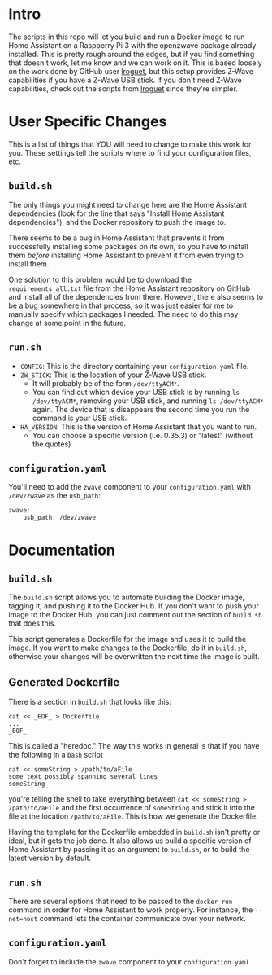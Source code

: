 # Intro
The scripts in this repo will let you build and run a Docker image to run Home Assistant on a Raspberry Pi 3 with the openzwave package already installed. This is pretty rough around the edges, but if you find something that doesn't work, let me know and we can work on it. This is based loosely on the work done by GitHub user [lroguet](https://github.com/lroguet/rpi-home-assistant), but this setup provides Z-Wave capabilities if you have a Z-Wave USB stick. If you don't need Z-Wave capabilities, check out the scripts from [lroguet](https://github.com/lroguet/rpi-home-assistant) since they're simpler.

# User Specific Changes
This is a list of things that YOU will need to change to make this work for you. These settings tell the scripts where to find your configuration files, etc.

## `build.sh`
The only things you might need to change here are the Home Assistant dependencies (look for the line that says "Install Home Assistant dependencies"), and the Docker repository to push the image to. 

There seems to be a bug in Home Assistant that prevents it from successfully installing some packages on its own, so you have to install them *before* installing Home Assistant to prevent it from even trying to install them.

One solution to this problem would be to download the `requirements_all.txt` file from the Home Assistant repository on GitHub and install all of the dependencies from there. However, there also seems to be a bug somewhere in that process, so it was just easier for me to manually specify which packages I needed. The need to do this may change at some point in the future.

## `run.sh`

- `CONFIG`: This is the directory containing your `configuration.yaml` file.
- `ZW_STICK`: This is the location of your Z-Wave USB stick. 
    - It will probably be of the form `/dev/ttyACM*`. 
    - You can find out which device your USB stick is by running `ls /dev/ttyACM*`, removing your USB stick, and running `ls /dev/ttyACM*` again. The device that is disappears the second time you run the command is your USB stick.
- `HA_VERSION`: This is the version of Home Assistant that you want to run.
    - You can choose a specific version (i.e. 0.35.3) or "latest" (without the quotes)

## `configuration.yaml`
You'll need to add the `zwave` component to your `configuration.yaml` with `/dev/zwave` as the `usb_path`:

    zwave:
        usb_path: /dev/zwave

# Documentation

## `build.sh`
The `build.sh` script allows you to automate building the Docker image, tagging it, and pushing it to the Docker Hub. If you don't want to push your image to the Docker Hub, you can just comment out the section of `build.sh` that does this. 

This script generates a Dockerfile for the image and uses it to build the image. If you want to make changes to the Dockerfile, do it in `build.sh`, otherwise your changes will be overwritten the next time the image is built.

## Generated Dockerfile
There is a section in `build.sh` that looks like this:

    cat << _EOF_ > Dockerfile
    ...
    _EOF_

This is called a "heredoc." The way this works in general is that if you have the following in a `bash` script

    cat << someString > /path/to/aFile
    some text possibly spanning several lines
    someString

you're telling the shell to take everything between `cat << someString > /path/to/aFile` and the first occurrence of `someString` and stick it into the file at the location `/path/to/aFile`. This is how we generate the Dockerfile. 

Having the template for the Dockerfile embedded in `build.sh` isn't pretty or ideal, but it gets the job done. It also allows us build a specific version of Home Assistant by passing it as an argument to `build.sh`, or to build the latest version by default.

## `run.sh`
There are several options that need to be passed to the `docker run` command in order for Home Assistant to work properly. For instance, the `--net=host` command lets the container communicate over your network. 

## `configuration.yaml`
Don't forget to include the `zwave` component to your `configuration.yaml`
